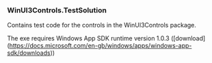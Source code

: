 ### WinUI3Controls.TestSolution

Contains test code for the controls in the WinUI3Controls package.

The exe requires Windows App SDK runtime version 1.0.3 ([download] (https://docs.microsoft.com/en-gb/windows/apps/windows-app-sdk/downloads))